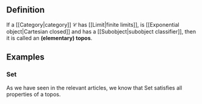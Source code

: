 ## Definition
If a [[Category|category]] $\mathcal{C}$ has [[Limit|finite limits]], is [[Exponential object|Cartesian closed]] and has a [[Subobject|subobject classifier]], then it is called an **(elementary) topos**.
## Examples
### $\mathrm{Set}$
As we have seen in the relevant articles, we know that $\mathrm{Set}$ satisfies all properties of a topos.
